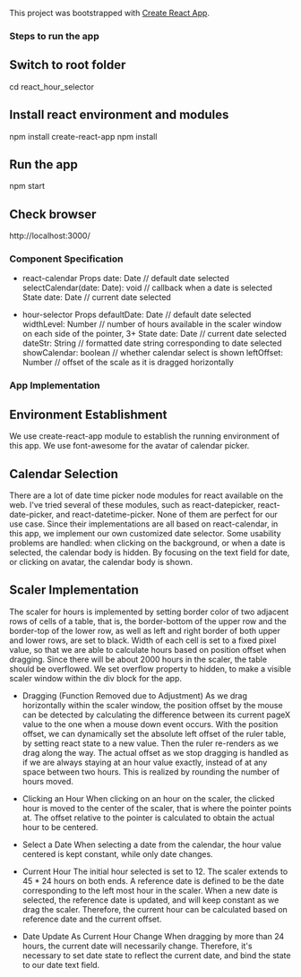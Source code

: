 This project was bootstrapped with [Create React App](https://github.com/facebook/create-react-app).

### Steps to run the app

## Switch to root folder
cd react_hour_selector

## Install react environment and modules
npm install create-react-app
npm install

## Run the app
npm start

## Check browser
http://localhost:3000/


### Component Specification
- react-calendar
Props
    date: Date   // default date selected
    selectCalendar(date: Date): void    // callback when a date is selected
State
    date: Date   // current date selected

- hour-selector
Props
    defaultDate: Date    // default date selected
    widthLevel: Number    // number of hours available in the scaler window on each side of the pointer, 3+
State
    date: Date    // current date selected
    dateStr: String // formatted date string corresponding to date selected
    showCalendar: boolean // whether calendar select is shown
    leftOffset: Number // offset of the scale as it is dragged horizontally


### App Implementation

## Environment Establishment
We use create-react-app module to establish the running environment of this app. We use font-awesome for the avatar of calendar picker. 

## Calendar Selection
There are a lot of date time picker node modules for react available on the web. I've tried several of these modules, such as react-datepicker, react-date-picker, and react-datetime-picker. None of them are perfect for our use case. Since their implementations are all based on react-calendar, in this app, we implement our own customized date selector. Some usability problems are handled: when clicking on the background, or when a date is selected, the calendar body is hidden. By focusing on the text field for date, or clicking on avatar, the calendar body is shown.

## Scaler Implementation
The scaler for hours is implemented by setting border color of two adjacent rows of cells of a table, that is, the border-bottom of the upper row and the border-top of the lower row, as well as left and right border of both upper and lower rows, are set to black. Width of each cell is set to a fixed pixel value, so that we are able to calculate hours based on position offset when dragging. Since there will be about 2000 hours in the scaler, the table should be overflowed. We set overflow property to hidden, to make a visible scaler window within the div block for the app.

- Dragging (Function Removed due to Adjustment)
As we drag horizontally within the scaler window, the position offset by the mouse can be detected by calculating the difference between its current pageX value to the one when a mouse down event occurs. With the position offset, we can dynamically set the absolute left offset of the ruler table, by setting react state to a new value. Then the ruler re-renders as we drag along the way.
The actual offset as we stop dragging is handled as if we are always staying at an hour value exactly, instead of at any space between two hours. This is realized by rounding the number of hours moved.

- Clicking an Hour
When clicking on an hour on the scaler, the clicked hour is moved to the center of the scaler, that is where the pointer points at. The offset relative to the pointer is calculated to obtain the actual hour to be centered.

- Select a Date
When selecting a date from the calendar, the hour value centered is kept constant, while only date changes.

- Current Hour
The initial hour selected is set to 12. The scaler extends to 45 * 24 hours on both ends. A reference date is defined to be the date corresponding to the left most hour in the scaler. When a new date is selected, the reference date is updated, and will keep constant as we drag the scaler. Therefore, the current hour can be calculated based on reference date and the current offset.  

- Date Update As Current Hour Change
When dragging by more than 24 hours, the current date will necessarily change. Therefore, it's necessary to set date state to reflect the current date, and bind the state to our date text field.

